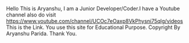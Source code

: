 Hello This is Aryanshu, I am a Junior Developer/Coder.I have a Youtube channel also do visit https://www.youtube.com/channel/UCOc7eOaxp8VkPhysni75qlg/videos This is the Link. You use this site for Educational Purpose. Copyright By Aryanshu Parida. Thank You. 
